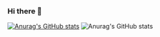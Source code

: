 ### Hi there 👋
[![Anurag's GitHub stats](https://github-readme-stats.vercel.app/api?username=azamat684)](https://github.com/azamat684/github-readme-stats)
![Anurag's GitHub stats](https://github-readme-stats.vercel.app/api?username=azamat684&count_private=true)
<!--
**azamat684/azamat684** is a ✨ _special_ ✨ repository because its `README.md` (this file) appears on your GitHub profile.

Here are some ideas to get you started:

- 🔭 I’m currently working on ...
- 🌱 I’m currently learning ...
- 👯 I’m looking to collaborate on ...
- 🤔 I’m looking for help with ...
- 💬 Ask me about ...
- 📫 How to reach me: ...
- 😄 Pronouns: ...
- ⚡ Fun fact: ...
-->
